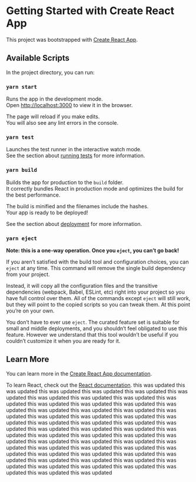 # Getting Started with Create React App

This project was bootstrapped with [Create React App](https://github.com/facebook/create-react-app).

## Available Scripts

In the project directory, you can run:

### `yarn start`

Runs the app in the development mode.\
Open [http://localhost:3000](http://localhost:3000) to view it in the browser.

The page will reload if you make edits.\
You will also see any lint errors in the console.

### `yarn test`

Launches the test runner in the interactive watch mode.\
See the section about [running tests](https://facebook.github.io/create-react-app/docs/running-tests) for more information.

### `yarn build`

Builds the app for production to the `build` folder.\
It correctly bundles React in production mode and optimizes the build for the best performance.

The build is minified and the filenames include the hashes.\
Your app is ready to be deployed!

See the section about [deployment](https://facebook.github.io/create-react-app/docs/deployment) for more information.

### `yarn eject`

**Note: this is a one-way operation. Once you `eject`, you can’t go back!**

If you aren’t satisfied with the build tool and configuration choices, you can `eject` at any time. This command will remove the single build dependency from your project.

Instead, it will copy all the configuration files and the transitive dependencies (webpack, Babel, ESLint, etc) right into your project so you have full control over them. All of the commands except `eject` will still work, but they will point to the copied scripts so you can tweak them. At this point you’re on your own.

You don’t have to ever use `eject`. The curated feature set is suitable for small and middle deployments, and you shouldn’t feel obligated to use this feature. However we understand that this tool wouldn’t be useful if you couldn’t customize it when you are ready for it.

## Learn More

You can learn more in the [Create React App documentation](https://facebook.github.io/create-react-app/docs/getting-started).

To learn React, check out the [React documentation](https://reactjs.org/).
this was updated
this was updated
this was updated
this was updated
this was updated
this was updated
this was updated
this was updated
this was updated
this was updated
this was updated
this was updated
this was updated
this was updated
this was updated
this was updated
this was updated
this was updated
this was updated
this was updated
this was updated
this was updated
this was updated
this was updated
this was updated
this was updated
this was updated
this was updated
this was updated
this was updated
this was updated
this was updated
this was updated
this was updated
this was updated
this was updated
this was updated
this was updated
this was updated
this was updated
this was updated
this was updated
this was updated
this was updated
this was updated
this was updated
this was updated
this was updated
this was updated
this was updated
this was updated
this was updated
this was updated
this was updated
this was updated
this was updated
